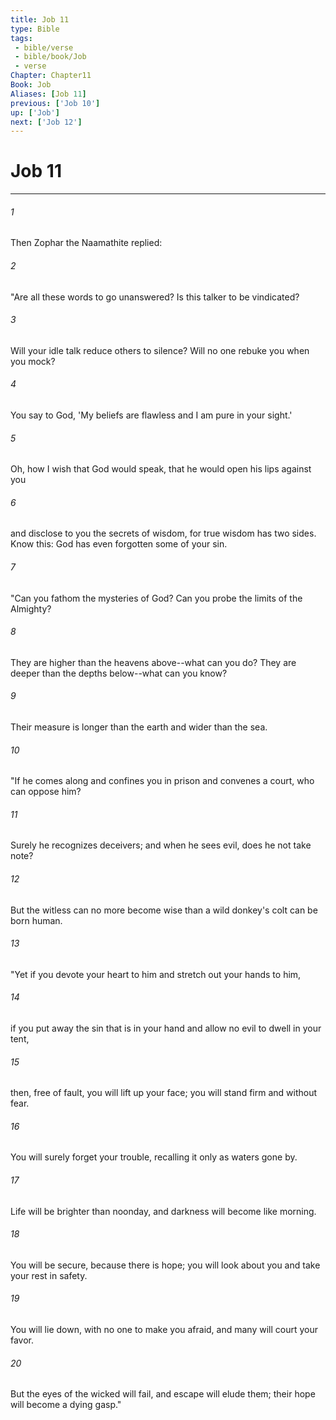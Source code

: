 ```yaml
---
title: Job 11
type: Bible
tags:
 - bible/verse
 - bible/book/Job
 - verse
Chapter: Chapter11
Book: Job
Aliases: [Job 11]
previous: ['Job 10']
up: ['Job']
next: ['Job 12']
---
```

# Job 11

***


###### 1 
Then Zophar the Naamathite replied: 

###### 2 
"Are all these words to go unanswered? Is this talker to be vindicated? 

###### 3 
Will your idle talk reduce others to silence? Will no one rebuke you when you mock? 

###### 4 
You say to God, 'My beliefs are flawless and I am pure in your sight.' 

###### 5 
Oh, how I wish that God would speak, that he would open his lips against you 

###### 6 
and disclose to you the secrets of wisdom, for true wisdom has two sides. Know this: God has even forgotten some of your sin. 

###### 7 
"Can you fathom the mysteries of God? Can you probe the limits of the Almighty? 

###### 8 
They are higher than the heavens above--what can you do? They are deeper than the depths below--what can you know? 

###### 9 
Their measure is longer than the earth and wider than the sea. 

###### 10 
"If he comes along and confines you in prison and convenes a court, who can oppose him? 

###### 11 
Surely he recognizes deceivers; and when he sees evil, does he not take note? 

###### 12 
But the witless can no more become wise than a wild donkey's colt can be born human. 

###### 13 
"Yet if you devote your heart to him and stretch out your hands to him, 

###### 14 
if you put away the sin that is in your hand and allow no evil to dwell in your tent, 

###### 15 
then, free of fault, you will lift up your face; you will stand firm and without fear. 

###### 16 
You will surely forget your trouble, recalling it only as waters gone by. 

###### 17 
Life will be brighter than noonday, and darkness will become like morning. 

###### 18 
You will be secure, because there is hope; you will look about you and take your rest in safety. 

###### 19 
You will lie down, with no one to make you afraid, and many will court your favor. 

###### 20 
But the eyes of the wicked will fail, and escape will elude them; their hope will become a dying gasp." 
